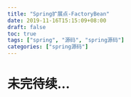```yaml
---
title: "Spring扩展点-FactoryBean"
date: 2019-11-16T15:15:09+08:00
draft: false
toc: true
tags: ["spring", "源码", "spring源码"]
categories: ["spring源码"]
---
```


# 未完待续...
